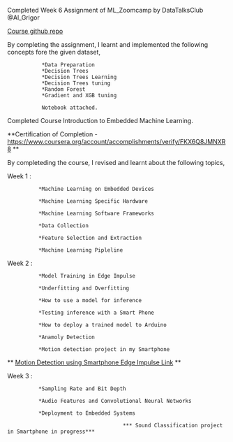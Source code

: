 Completed Week 6 Assignment of ML_Zoomcamp by DataTalksClub @Al_Grigor

[Course github repo](https://github.com/alexeygrigorev/mlbookcamp-code/tree/master/course-zoomcamp/06-trees)

By completing the assignment, I learnt and implemented the following concepts fore the given dataset,

               *Data Preparation
               *Decision Trees
               *Decision Trees Learning
               *Decision Trees tuning
               *Random Forest
               *Gradient and XGB tuning

               Notebook attached.


               
               
Completed Course Introduction to Embedded Machine Learning. 

**Certification of Completion - https://www.coursera.org/account/accomplishments/verify/FKX6Q8JMNXR8 **

 By completeding the course, I revised and learnt about the following topics,
      
 Week 1 :
 
              *Machine Learning on Embedded Devices
              
              *Machine Learning Specific Hardware
              
              *Machine Learning Software Frameworks
              
              *Data Collection
              
              *Feature Selection and Extraction
              
              *Machine Learning Pipleline
              
              
Week 2 :

              *Model Training in Edge Impulse
              
              *Underfitting and Overfitting
              
              *How to use a model for inference
              
              *Testing inference with a Smart Phone
              
              *How to deploy a trained model to Arduino
              
              *Anamoly Detection
              
              *Motion detection project in my Smartphone
** [Motion Detection using Smartphone Edge Impulse Link](https://studio.edgeimpulse.com/public/52038/latest) **

              
Week 3 :

              *Sampling Rate and Bit Depth
              
              *Audio Features and Convolutional Neural Networks
              
              *Deployment to Embedded Systems
             
                                         *** Sound Classification project in Smartphone in progress***
              
